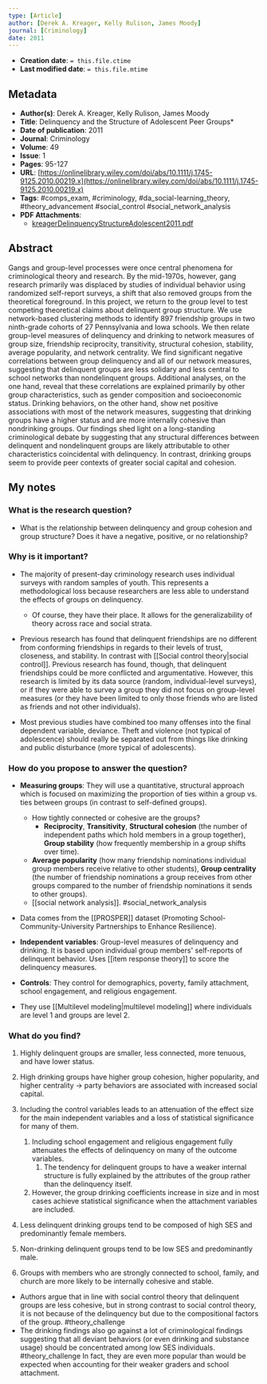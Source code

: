 ```yaml
---
type: [Article]
author: [Derek A. Kreager, Kelly Rulison, James Moody]
journal: [Criminology]
date: 2011
---
```


* **Creation date**: `= this.file.ctime`
* **Last modified date**: `= this.file.mtime`

## Metadata

* **Author(s)**: Derek A. Kreager, Kelly Rulison, James Moody
* **Title**: Delinquency and the Structure of Adolescent Peer Groups*
* **Date of publication**: 2011
* **Journal**: Criminology
* **Volume**: 49
* **Issue**: 1
* **Pages**: 95-127
* **URL**: [https://onlinelibrary.wiley.com/doi/abs/10.1111/j.1745-9125.2010.00219.x](https://onlinelibrary.wiley.com/doi/abs/10.1111/j.1745-9125.2010.00219.x)
* **Tags**: #comps_exam, #criminology, #da_social-learning_theory, #theory_advancement #social_control #social_network_analysis 
* **PDF Attachments**:
  * [kreagerDelinquencyStructureAdolescent2011.pdf](zotero://open-pdf/library/items/RZERB7MU)

## Abstract

Gangs and group-level processes were once central phenomena for criminological theory and research. By the mid-1970s, however, gang research primarily was displaced by studies of individual behavior using randomized self-report surveys, a shift that also removed groups from the theoretical foreground. In this project, we return to the group level to test competing theoretical claims about delinquent group structure. We use network-based clustering methods to identify 897 friendship groups in two ninth-grade cohorts of 27 Pennsylvania and Iowa schools. We then relate group-level measures of delinquency and drinking to network measures of group size, friendship reciprocity, transitivity, structural cohesion, stability, average popularity, and network centrality. We find significant negative correlations between group delinquency and all of our network measures, suggesting that delinquent groups are less solidary and less central to school networks than nondelinquent groups. Additional analyses, on the one hand, reveal that these correlations are explained primarily by other group characteristics, such as gender composition and socioeconomic status. Drinking behaviors, on the other hand, show net positive associations with most of the network measures, suggesting that drinking groups have a higher status and are more internally cohesive than nondrinking groups. Our findings shed light on a long-standing criminological debate by suggesting that any structural differences between delinquent and nondelinquent groups are likely attributable to other characteristics coincidental with delinquency. In contrast, drinking groups seem to provide peer contexts of greater social capital and cohesion.

## My notes

### What is the research question?

* What is the relationship between delinquency and group cohesion and group structure? Does it have a negative, positive, or no relationship?

### Why is it important?

* The majority of present-day criminology research uses individual surveys with random samples of youth. This represents a methodological loss because researchers are less able to understand the effects of groups on delinquency.
	* Of course, they have their place. It allows for the generalizability of theory across race and social strata.
	  
* Previous research has found that delinquent friendships are no different from conforming friendships in regards to their levels of trust, closeness, and stability. In contrast with [[Social control theory|social control]]. Previous research has found, though, that delinquent friendships could be more conflicted and argumentative. However, this research is limited by its data source (random, individual-level surveys), or if they were able to survey a group they did not focus on group-level measures (or they have been limited to only those friends who are listed as friends and not other individuals).
  
*  Most previous studies have combined too many offenses into the final dependent variable, deviance. Theft and violence (not typical of adolescence) should really be separated out from things like drinking and public disturbance (more typical of adolescents).

### How do you propose to answer the question?

* **Measuring groups**: They will use a quantitative, structural approach which is focused on maximizing the proportion of ties within a group vs. ties between groups (in contrast to self-defined groups).
	* How tightly connected or cohesive are the groups?
		* **Reciprocity**, **Transitivity**, **Structural cohesion** (the number of independent paths which hold members in a group together), **Group stability** (how frequently membership in a group shifts over time).
	* **Average popularity** (how many friendship nominations individual group members receive relative to other students), **Group centrality** (the number of friendship nominations a group receives from other groups compared to the number of friendship nominations it sends to other groups).
	* [[social network analysis]]. #social_network_analysis 
	  
* Data comes from the [[PROSPER]] dataset (Promoting School-Community-University Partnerships to Enhance Resilience).
  
* **Independent variables**: Group-level measures of delinquency and drinking. It is based upon individual group members' self-reports of delinquent behavior. Uses [[item response theory]] to score the delinquency measures.
  
* **Controls**: They control for demographics, poverty, family attachment, school engagement, and religious engagement.
  
* They use [[Multilevel modeling|multilevel modeling]] where individuals are level 1 and groups are level 2.

### What do you find?

1. Highly delinquent groups are smaller, less connected, more tenuous, and have lower status.
2. High drinking groups have higher group cohesion, higher popularity, and higher centrality -> party behaviors are associated with increased social capital.
   
1. Including the control variables leads to an attenuation of the effect size for the main independent variables and a loss of statistical significance for many of them. 
	1. Including school engagement and religious engagement fully attenuates the effects of delinquency on many of the outcome variables.
		1. The tendency for delinquent groups to have a weaker internal structure is fully explained by the attributes of the group rather than the delinquency itself.
	2. However, the group drinking coefficients increase in size and in most cases achieve statistical significance when the attachment variables are included.
2. Less delinquent drinking groups tend to be composed of high SES and predominantly female members.
3. Non-drinking delinquent groups tend to be low SES and predominantly male.
4. Groups with members who are strongly connected to school, family, and church are more likely to be internally cohesive and stable.

* Authors argue that in line with social control theory that delinquent groups are less cohesive, but in strong contrast to social control theory, it is not because of the delinquency but due to the compositional factors of the group. #theory_challenge 
* The drinking findings also go against a lot of criminological findings suggesting that all deviant behaviors (or even drinking and substance usage) should be concentrated among low SES individuals. #theory_challenge In fact, they are even more popular than would be expected when accounting for their weaker graders and school attachment.
